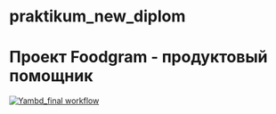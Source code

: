 # praktikum_new_diplom
# Проект Foodgram - продуктовый помощник
[![Yambd_final workflow](https://github.com/anthony-bogi/foodgram-project-react/actions/workflows/foodgram_workflows.yml/badge.svg)](https://github.com/anthony-bogi/foodgram-project-react/actions/workflows/foodgram_workflows.yml)
